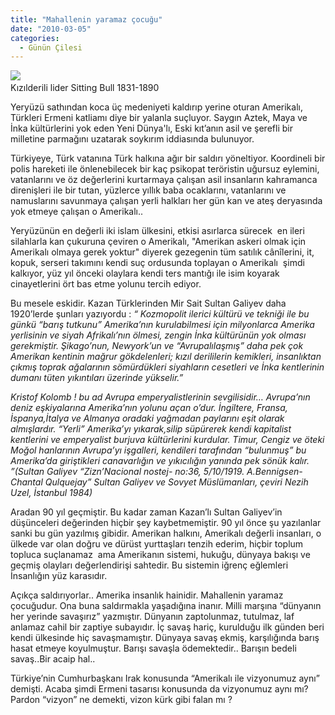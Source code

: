 ```yaml
---
title: "Mahallenin yaramaz çocuğu"
date: "2010-03-05"
categories: 
  - Günün Çilesi
---
```


![](../uploads/image/SittingBull.jpg)   
Kızılderili lider Sitting Bull 1831-1890

Yeryüzü sathından koca üç medeniyeti kaldırıp yerine oturan Amerikalı, Türkleri Ermeni katliamı diye bir yalanla suçluyor. Saygın Aztek, Maya ve İnka kültürlerini yok eden Yeni Dünya'lı, Eski kıt’anın asil ve şerefli bir milletine parmağını uzatarak soykırım iddiasında bulunuyor.

Türkiyeye, Türk vatanına Türk halkına ağır bir saldırı yöneltiyor. Koordineli bir polis hareketi ile önlenebilecek bir kaç psikopat teröristin uğursuz eylemini, vatanlarını ve öz değerlerini kurtarmaya çalışan asil insanların kahramanca direnişleri ile bir tutan, yüzlerce yıllık baba ocaklarını, vatanlarını ve namuslarını savunmaya çalışan yerli halkları her gün kan ve ateş deryasında yok etmeye çalışan o Amerikalı..

Yeryüzünün en değerli iki islam ülkesini, etkisi asırlarca sürecek  en ileri silahlarla kan çukuruna çeviren o Amerikalı, "Amerikan askeri olmak için Amerikalı olmaya gerek yoktur" diyerek gezegenin tüm satılık cânîlerini, it, kopuk, serseri takımını kendi suç ordusunda toplayan o Amerikalı  şimdi kalkıyor, yüz yıl önceki olaylara kendi ters mantığı ile isim koyarak cinayetlerini ört bas etme yolunu tercih ediyor.

Bu mesele eskidir. Kazan Türklerinden Mir Sait Sultan Galiyev daha 1920’lerde şunları yazıyordu : _“ Kozmopolit ilerici kültürü ve tekniği ile bu günkü “barış tutkunu” Amerika’nın kurulabilmesi için milyonlarca Amerika yerlisinin ve siyah Afrikalı’nın ölmesi, zengin İnka kültürünün yok olması gerekmiştir. Şikago’nun, Newyork’un ve “Avrupalılaşmış” daha pek çok Amerikan kentinin mağrur gökdelenleri; kızıl derililerin kemikleri, insanlıktan çıkmış toprak ağalarının sömürdükleri siyahların cesetleri ve İnka kentlerinin dumanı tüten yıkıntıları üzerinde yükselir.”_

_Kristof Kolomb ! bu ad Avrupa emperyalistlerinin sevgilisidir… Avrupa’nın deniz eşkiyalarına Amerika’nın yolunu açan o’dur. İngiltere, Fransa, İspanya,İtalya ve Almanya oradaki yağmadan paylarını eşit olarak almışlardır. “Yerli” Amerika’yı yıkarak,silip süpürerek kendi kapitalist kentlerini ve emperyalist burjuva kültürlerini kurdular. Timur, Cengiz ve öteki Moğol hanlarının Avrupa’yı işgalleri, kendileri tarafından “bulunmuş” bu Amerika’da giriştikleri canavarlığın ve yıkıcılığın yanında pek sönük kalır. ”(Sultan Galiyev “Zizn’Nacional nostej- no:36, 5/10/1919. A.Bennigsen-Chantal Qulquejay” Sultan Galiyev ve Sovyet Müslümanları, çeviri Nezih Uzel, İstanbul 1984)_

Aradan 90 yıl geçmiştir. Bu kadar zaman Kazan’lı Sultan Galiyev’in düşünceleri değerinden hiçbir şey kaybetmemiştir. 90 yıl önce şu yazılanlar sanki bu gün yazılmış gibidir. Amerikan halkını, Amerikalı değerli insanları, o ülkede var olan doğru ve dürüst yurttaşları tenzih ederim, hiçbir toplum topluca suçlanamaz  ama Amerikanın sistemi, hukuğu, dünyaya bakışı ve geçmiş olayları değerlendirişi sahtedir. Bu sistemin iğrenç eğlemleri İnsanlığın yüz karasıdır.  

Açıkça saldırıyorlar.. Amerika insanlık hainidir. Mahallenin yaramaz çocuğudur. Ona buna saldırmakla yaşadığına inanır. Milli marşına “dünyanın  her yerinde savaşırız” yazmıştır. Dünyanın zaptolunmaz, tutulmaz, laf anlamaz cahil bir zaptiye subayıdır. İç savaş hariç, kurulduğu ilk günden beri kendi ülkesinde hiç savaşmamıştır. Dünyaya savaş ekmiş, karşılığında barış hasat etmeye koyulmuştur. Barışı savaşla ödemektedir.. Barışın bedeli savaş..Bir acaip hal..

Türkiye’nin Cumhurbaşkanı Irak konusunda “Amerikalı ile vizyonumuz aynı” demişti. Acaba şimdi Ermeni tasarısı konusunda da vizyonumuz aynı mı?  Pardon “vizyon” ne demekti, vizon kürk gibi falan mı ?
